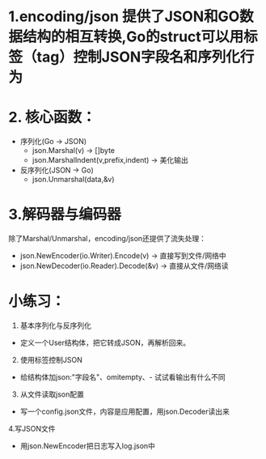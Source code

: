 # 1.encoding/json 提供了JSON和GO数据结构的相互转换,Go的struct可以用标签（tag）控制JSON字段名和序列化行为

# 2. 核心函数：
* 序列化(Go -> JSON)
  * json.Marshal(v) -> []byte
  * json.MarshalIndent(v,prefix,indent) -> 美化输出
* 反序列化(JSON -> Go)
  * json.Unmarshal(data,&v)

# 3.解码器与编码器
除了Marshal/Unmarshal，encoding/json还提供了流失处理：
* json.NewEncoder(io.Writer).Encode(v) -> 直接写到文件/网络中
* json.NewDecoder(io.Reader).Decode(&v) -> 直接从文件/网络读

# 小练习：
1. 基本序列化与反序列化
* 定义一个User结构体，把它转成JSON，再解析回来。

2. 使用标签控制JSON
* 给结构体加json:"字段名"、omitempty、- 试试看输出有什么不同

3. 从文件读取json配置
* 写一个config.json文件，内容是应用配置，用json.Decoder读出来

4.写JSON文件
* 用json.NewEncoder把日志写入log.json中
